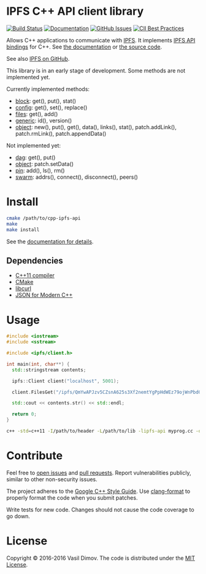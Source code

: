 # IPFS C++ API client library

[![Build Status](https://api.travis-ci.org/vasild/cpp-ipfs-api.svg?branch=master)](https://travis-ci.org/vasild/cpp-ipfs-api)
[![Documentation](https://img.shields.io/badge/docs-doxygen-blue.svg)](https://vasild.github.io/cpp-ipfs-api)
[![GitHub Issues](https://img.shields.io/github/issues/vasild/cpp-ipfs-api.svg)](http://github.com/vasild/cpp-ipfs-api/issues)
[![CII Best Practices](https://bestpractices.coreinfrastructure.org/projects/465/badge)](https://bestpractices.coreinfrastructure.org/projects/465)

Allows C++ applications to communicate with [IPFS](https://ipfs.io).
It implements [IPFS API bindings](https://github.com/ipfs/interface-ipfs-core/tree/master/API) for C++.
See [the documentation](https://vasild.github.io/cpp-ipfs-api) or [the source code](https://github.com/vasild/cpp-ipfs-api).

See also [IPFS on GitHub](https://github.com/ipfs).

This library is in an early stage of development. Some methods are not implemented yet.

Currently implemented methods:

- [block](https://github.com/ipfs/interface-ipfs-core/tree/master/API/block): get(), put(), stat()
- [config](https://github.com/ipfs/interface-ipfs-core/tree/master/API/config): get(), set(), replace()
- [files](https://github.com/ipfs/interface-ipfs-core/tree/master/API/files): get(), add()
- [generic](https://github.com/ipfs/interface-ipfs-core/tree/master/API/generic): id(), version()
- [object](https://github.com/ipfs/interface-ipfs-core/tree/master/API/object): new(), put(), get(), data(), links(), stat(), patch.addLink(), patch.rmLink(), patch.appendData()

Not implemented yet:

- [dag](https://github.com/ipfs/interface-ipfs-core/tree/master/API/dag): get(), put()
- [object](https://github.com/ipfs/interface-ipfs-core/tree/master/API/object): patch.setData()
- [pin](https://github.com/ipfs/interface-ipfs-core/tree/master/API/pin): add(), ls(), rm()
- [swarm](https://github.com/ipfs/interface-ipfs-core/tree/master/API/swarm): addrs(), connect(), disconnect(), peers()

# Install

```sh
cmake /path/to/cpp-ipfs-api
make
make install
```

See the [documentation for details](https://vasild.github.io/cpp-ipfs-api).

## Dependencies

- [C++11 compiler](https://github.com/nlohmann/json#supported-compilers)
- [CMake](http://cmake.org)
- [libcurl](https://curl.haxx.se/libcurl)
- [JSON for Modern C++](https://github.com/nlohmann/json)

# Usage

```cpp
#include <iostream>
#include <sstream>

#include <ipfs/client.h>

int main(int, char**) {
  std::stringstream contents;

  ipfs::Client client("localhost", 5001);

  client.FilesGet("/ipfs/QmYwAPJzv5CZsnA625s3Xf2nemtYgPpHdWEz79ojWnPbdG/readme", &contents);

  std::cout << contents.str() << std::endl;

  return 0;
}
```

```sh
c++ -std=c++11 -I/path/to/header -L/path/to/lib -lipfs-api myprog.cc -o myprog
```

# Contribute

Feel free to [open issues](https://github.com/vasild/cpp-ipfs-api/issues/new) and [pull requests](https://github.com/vasild/cpp-ipfs-api/compare).
Report vulnerabilities publicly, similar to other non-security issues.

The project adheres to the [Google C++ Style Guide](https://google.github.io/styleguide/cppguide.html). Use [clang-format](http://clang.llvm.org/docs/ClangFormat.html) to properly format the code when you submit patches.

Write tests for new code. Changes should not cause the code coverage to go down.

# License

Copyright &copy; 2016-2016 Vasil Dimov. The code is distributed under the [MIT License](http://opensource.org/licenses/MIT).
